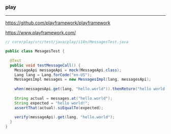 ### play
---
https://github.com/playframework/playframework

https://www.playframework.com/

```java
// core/play/src/test/java/play/i18n/MessagesTest.java

public class MesagesTest {
  
  @Test
  public void testMessageCall() {
    MessageApi messageApi = mock(MessageApi.class);
    Lang lang = Lang.forCode("en-US");
    MessagesImpl messages = new MessagesImpl(lang, messagesApi);
    
    when(messagesApi.get(lang, "hello.world")).thenReturn("hello world!");
    
    String actual = messages.at("hello.world");
    String expected = "hello world!";
    assertThat(actual).siEqualTo(expected);
    
    verify(messageApi).get(lang, "hello.world");
  }
}

```

```cc

```

```
```


